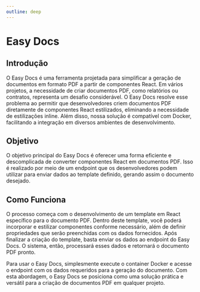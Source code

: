 ```yaml
---
outline: deep
---
```


# Easy Docs

## Introdução

O Easy Docs é uma ferramenta projetada para simplificar a geração de documentos em formato PDF a partir de componentes React. Em vários projetos, a necessidade de criar documentos PDF, como relatórios ou contratos, representa um desafio considerável. O Easy Docs resolve esse problema ao permitir que desenvolvedores criem documentos PDF diretamente de componentes React estilizados, eliminando a necessidade de estilizações inline. Além disso, nossa solução é compatível com Docker, facilitando a integração em diversos ambientes de desenvolvimento.

## Objetivo

O objetivo principal do Easy Docs é oferecer uma forma eficiente e descomplicada de converter componentes React em documentos PDF. Isso é realizado por meio de um endpoint que os desenvolvedores podem utilizar para enviar dados ao template definido, gerando assim o documento desejado.

## Como Funciona

O processo começa com o desenvolvimento de um template em React específico para o documento PDF. Dentro deste template, você poderá incorporar e estilizar componentes conforme necessário, além de definir propriedades que serão preenchidas com os dados fornecidos. Após finalizar a criação do template, basta enviar os dados ao endpoint do Easy Docs. O sistema, então, processará esses dados e retornará o documento PDF pronto.

Para usar o Easy Docs, simplesmente execute o container Docker e acesse o endpoint com os dados requeridos para a geração do documento. Com esta abordagem, o Easy Docs se posiciona como uma solução prática e versátil para a criação de documentos PDF em qualquer projeto.
